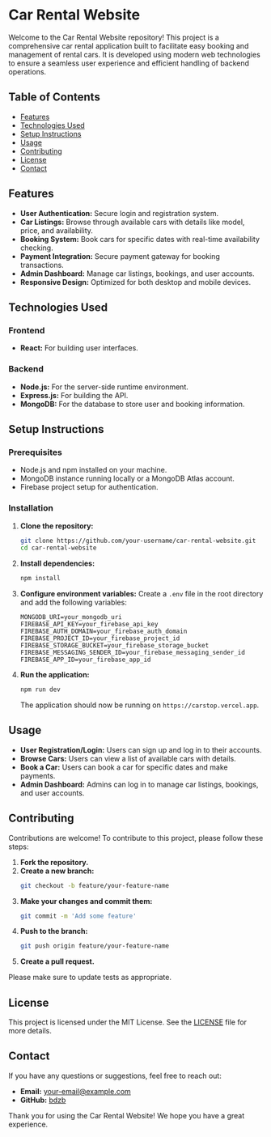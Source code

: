 # Car Rental Website

Welcome to the Car Rental Website repository! This project is a comprehensive car rental application built to facilitate easy booking and management of rental cars. It is developed using modern web technologies to ensure a seamless user experience and efficient handling of backend operations.

## Table of Contents
- [Features](#features)
- [Technologies Used](#technologies-used)
- [Setup Instructions](#setup-instructions)
- [Usage](#usage)
- [Contributing](#contributing)
- [License](#license)
- [Contact](#contact)

## Features

- **User Authentication:** Secure login and registration system.
- **Car Listings:** Browse through available cars with details like model, price, and availability.
- **Booking System:** Book cars for specific dates with real-time availability checking.
- **Payment Integration:** Secure payment gateway for booking transactions.
- **Admin Dashboard:** Manage car listings, bookings, and user accounts.
- **Responsive Design:** Optimized for both desktop and mobile devices.

## Technologies Used

### Frontend
- **React:** For building user interfaces.

### Backend
- **Node.js:** For the server-side runtime environment.
- **Express.js:** For building the API.
- **MongoDB:** For the database to store user and booking information.

## Setup Instructions

### Prerequisites
- Node.js and npm installed on your machine.
- MongoDB instance running locally or a MongoDB Atlas account.
- Firebase project setup for authentication.

### Installation
1. **Clone the repository:**
   ```bash
   git clone https://github.com/your-username/car-rental-website.git
   cd car-rental-website
   ```

2. **Install dependencies:**
   ```bash
   npm install
   ```

3. **Configure environment variables:**
   Create a `.env` file in the root directory and add the following variables:
   ```
   MONGODB_URI=your_mongodb_uri
   FIREBASE_API_KEY=your_firebase_api_key
   FIREBASE_AUTH_DOMAIN=your_firebase_auth_domain
   FIREBASE_PROJECT_ID=your_firebase_project_id
   FIREBASE_STORAGE_BUCKET=your_firebase_storage_bucket
   FIREBASE_MESSAGING_SENDER_ID=your_firebase_messaging_sender_id
   FIREBASE_APP_ID=your_firebase_app_id
   ```

4. **Run the application:**
   ```bash
   npm run dev
   ```

   The application should now be running on `https://carstop.vercel.app`.

## Usage

- **User Registration/Login:** Users can sign up and log in to their accounts.
- **Browse Cars:** Users can view a list of available cars with details.
- **Book a Car:** Users can book a car for specific dates and make payments.
- **Admin Dashboard:** Admins can log in to manage car listings, bookings, and user accounts.

## Contributing

Contributions are welcome! To contribute to this project, please follow these steps:

1. **Fork the repository.**
2. **Create a new branch:**
   ```bash
   git checkout -b feature/your-feature-name
   ```
3. **Make your changes and commit them:**
   ```bash
   git commit -m 'Add some feature'
   ```
4. **Push to the branch:**
   ```bash
   git push origin feature/your-feature-name
   ```
5. **Create a pull request.**

Please make sure to update tests as appropriate.

## License

This project is licensed under the MIT License. See the [LICENSE](LICENSE) file for more details.

## Contact

If you have any questions or suggestions, feel free to reach out:

- **Email:** your-email@example.com
- **GitHub:** [bdzb](https://github.com/bdzb)

Thank you for using the Car Rental Website! We hope you have a great experience.

